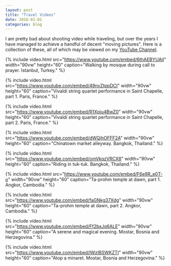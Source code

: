 ```yaml
---
layout: post
title: "Travel Videos"
date: 2016-01-01
categories: blog
---
```


I am pretty bad about shooting video while traveling, but over the years 
I have managed to achieve a handful of decent "moving pictures". 
Here is a collection of these, all of which may be viewed on my 
[YouTube Channel][].

{% include video.html src="https://www.youtube.com/embed/6thAEBYUAjI" width="90vw" 
    height="60" caption="Walking by mosque during call to prayer. Istanbul, Turkey." %}

{% include video.html src="https://www.youtube.com/embed/49nvZtppDCI" width="90vw" 
    height="60" caption="Vivaldi string quartet performance in Saint Chapelle, part 1. Paris, France." %}

{% include video.html src="https://www.youtube.com/embed/R1Xpiu4BwZ0" width="90vw" 
    height="60" caption="Vivaldi string quartet performance in Saint Chapelle, part 2. Paris, France." %}

{% include video.html src="https://www.youtube.com/embed/dWQihOFFF2A" width="90vw" 
    height="60" caption="Chinatown market alleyway. Bangkok, Thailand." %}

{% include video.html src="https://www.youtube.com/embed/omVkqzVRCX8" width="90vw" 
    height="60" caption="Riding in tuk-tuk. Bangkok, Thailand." %}

{% include video.html src="https://www.youtube.com/embed/F6e9R_e0T-o" width="90vw" 
    height="60" caption="Ta-prohm temple at dawn, part 1. Angkor, Cambodia." %}

{% include video.html src="https://www.youtube.com/embed/faGNkg37Xdg" width="90vw" 
    height="60" caption="Ta-prohm temple at dawn, part 2. Angkor, Cambodia." %}

{% include video.html src="https://www.youtube.com/embed/Ff2bxJq6ALE" width="90vw" 
    height="60" caption="A serene and magical evening. Mostar, Bosnia and Herzegovina." %}

{% include video.html src="https://www.youtube.com/embed/IWzIBSWKZTI" width="90vw" 
    height="60" caption="Atop a minaret. Mostar, Bosnia and Herzegovina." %}

[YouTube Channel]: https://www.youtube.com/channel/UCn9c-IuJk_OVBs6CtmEer4A
